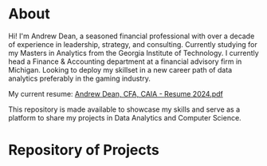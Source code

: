 # About
Hi! I'm Andrew Dean, a seasoned financial professional with over a decade of experience in leadership, strategy, and consulting. Currently studying for my Masters in Analytics from the Georgia Institute of Technology. I currently head a Finance & Accounting department at a financial advisory firm in Michigan. Looking to deploy my skillset in a new career path of data analytics preferably in the gaming industry.

My current resume: [Andrew Dean, CFA, CAIA - Resume 2024.pdf](https://github.com/adeaner19/Final_Projects/files/15283622/Andrew.Dean.CFA.CAIA.-.Resume.2024.pdf)



This repository is made available to showcase my skills and serve as a platform to share my projects in Data Analytics and Computer Science.

# Repository of Projects
